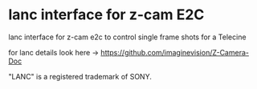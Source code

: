 # lanc interface for z-cam E2C
 lanc interface for z-cam e2c to control single frame shots for a Telecine
 
 for lanc details look here -> https://github.com/imaginevision/Z-Camera-Doc
 
 "LANC" is a registered trademark of SONY.
